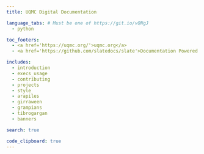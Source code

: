 ```yaml
---
title: UQMC Digital Documentation

language_tabs: # Must be one of https://git.io/vQNgJ
  - python

toc_footers:
  - <a href='https://uqmc.org/'>uqmc.org</a>
  - <a href='https://github.com/slatedocs/slate'>Documentation Powered by Slate</a>

includes:
  - introduction
  - execs_usage
  - contributing
  - projects
  - style
  - arapiles
  - girraween
  - grampians
  - tibrogargan
  - banners

search: true

code_clipboard: true
---
```

